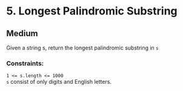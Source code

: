 # 5. Longest Palindromic Substring

## Medium

Given a string s, return the longest palindromic substring in `s`

### Constraints:
`1 <= s.length <= 1000`  
`s` consist of only digits and English letters.